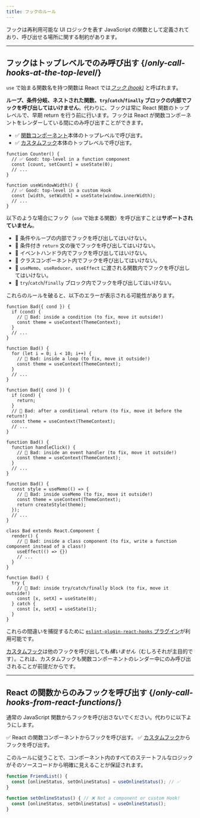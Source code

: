 ```yaml
---
title: フックのルール
---
```


<Intro>
フックは再利用可能な UI ロジックを表す JavaScript の関数として定義されており、呼び出せる場所に関する制約があります。
</Intro>

<InlineToc />

---

## フックはトップレベルでのみ呼び出す {/*only-call-hooks-at-the-top-level*/}

`use` で始まる関数名を持つ関数は React では[*フック (hook)*](/reference/react) と呼ばれます。

**ループ、条件分岐、ネストされた関数、`try`/`catch`/`finally` ブロックの内部でフックを呼び出してはいけません**。代わりに、フックは常に React 関数のトップレベルで、早期 return を行う前に行います。フックは React が関数コンポーネントをレンダーしている間にのみ呼び出すことができます。

* ✅ [関数コンポーネント](/learn/your-first-component)本体のトップレベルで呼び出す。
* ✅ [カスタムフック](/learn/reusing-logic-with-custom-hooks)本体のトップレベルで呼び出す。

```js{2-3,8-9}
function Counter() {
  // ✅ Good: top-level in a function component
  const [count, setCount] = useState(0);
  // ...
}

function useWindowWidth() {
  // ✅ Good: top-level in a custom Hook
  const [width, setWidth] = useState(window.innerWidth);
  // ...
}
```

以下のような場合にフック（`use` で始まる関数）を呼び出すことは**サポートされていません**。

* 🔴 条件やループの内部でフックを呼び出してはいけない。
* 🔴 条件付き `return` 文の後でフックを呼び出してはいけない。
* 🔴 イベントハンドラ内でフックを呼び出してはいけない。
* 🔴 クラスコンポーネント内でフックを呼び出してはいけない。
* 🔴 `useMemo`、`useReducer`、`useEffect` に渡される関数内でフックを呼び出してはいけない。
* 🔴 `try`/`catch`/`finally` ブロック内でフックを呼び出してはいけない。

これらのルールを破ると、以下のエラーが表示される可能性があります。

```js{3-4,11-12,20-21}
function Bad({ cond }) {
  if (cond) {
    // 🔴 Bad: inside a condition (to fix, move it outside!)
    const theme = useContext(ThemeContext);
  }
  // ...
}

function Bad() {
  for (let i = 0; i < 10; i++) {
    // 🔴 Bad: inside a loop (to fix, move it outside!)
    const theme = useContext(ThemeContext);
  }
  // ...
}

function Bad({ cond }) {
  if (cond) {
    return;
  }
  // 🔴 Bad: after a conditional return (to fix, move it before the return!)
  const theme = useContext(ThemeContext);
  // ...
}

function Bad() {
  function handleClick() {
    // 🔴 Bad: inside an event handler (to fix, move it outside!)
    const theme = useContext(ThemeContext);
  }
  // ...
}

function Bad() {
  const style = useMemo(() => {
    // 🔴 Bad: inside useMemo (to fix, move it outside!)
    const theme = useContext(ThemeContext);
    return createStyle(theme);
  });
  // ...
}

class Bad extends React.Component {
  render() {
    // 🔴 Bad: inside a class component (to fix, write a function component instead of a class!)
    useEffect(() => {})
    // ...
  }
}

function Bad() {
  try {
    // 🔴 Bad: inside try/catch/finally block (to fix, move it outside!)
    const [x, setX] = useState(0);
  } catch {
    const [x, setX] = useState(1);
  }
}
```

これらの間違いを捕捉するために [`eslint-plugin-react-hooks` プラグイン](https://www.npmjs.com/package/eslint-plugin-react-hooks)が利用可能です。

<Note>

[カスタムフック](/learn/reusing-logic-with-custom-hooks)は他のフックを呼び出しても*構いません*（むしろそれが主目的です）。これは、カスタムフックも関数コンポーネントのレンダー中にのみ呼び出されることが前提だからです。

</Note>

---

## React の関数からのみフックを呼び出す {/*only-call-hooks-from-react-functions*/}

通常の JavaScript 関数からフックを呼び出さないでください。代わりに以下ようにします。

✅ React の関数コンポーネントからフックを呼び出す。
✅ [カスタムフック](/learn/reusing-logic-with-custom-hooks#extracting-your-own-custom-hook-from-a-component)からフックを呼び出す。

このルールに従うことで、コンポーネント内のすべてのステートフルなロジックがそのソースコードから明確に見えることが保証されます。

```js {2,5}
function FriendList() {
  const [onlineStatus, setOnlineStatus] = useOnlineStatus(); // ✅
}

function setOnlineStatus() { // ❌ Not a component or custom Hook!
  const [onlineStatus, setOnlineStatus] = useOnlineStatus();
}
```
